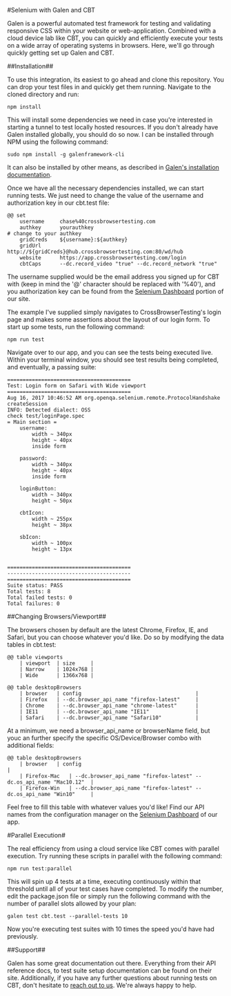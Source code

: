 #Selenium with Galen and CBT

Galen is a powerful automated test framework for testing and validating responsive CSS within your website or web-application. Combined with a cloud device lab like CBT, you can quickly and efficiently execute your tests on a wide array of operating systems in browsers. Here, we'll go through quickly getting set up Galen and CBT.

##Installation##

To use this integration, its easiest to go ahead and clone this repository. You can drop your test files in and quickly get them running. Navigate to the cloned directory and run:

```
npm install
```

This will install some dependencies we need in case you're interested in starting a tunnel to test locally hosted resources. If you don't already have Galen installed globally, you should do so now. I can be installed through NPM using the following command:

```
sudo npm install -g galenframework-cli
```

It can also be installed by other means, as described in [Galen's installation documentation](http://galenframework.com/docs/getting-started-install-galen/).

Once we have all the necessary dependencies installed, we can start running tests. We just need to change the value of the username and authorization key in our cbt.test file:

```
@@ set
    username     chase%40crossbrowsertesting.com
    authkey      yourauthkey												# change to your authkey
    gridCreds    ${username}:${authkey}
    gridUrl      http://${gridCreds}@hub.crossbrowsertesting.com:80/wd/hub
    website      https://app.crossbrowsertesting.com/login
    cbtCaps      --dc.record_video "true" --dc.record_network "true"

```

The username supplied would be the email address you signed up for CBT with (keep in mind the '@' character should be replaced with '%40'), and you authorization key can be found from the [Selenium Dashboard](https://app.crossbrowsertesting.com/selenium/run) portion of our site. 

The example I've supplied simply navigates to CrossBrowserTesting's login page and makes some assertions about the layout of our login form. To start up some tests, run the following command:

```
npm run test
```

Navigate over to our app, and you can see the tests being executed live. Within your terminal window, you should see test results being completed, and eventually, a passing suite:

```
========================================
Test: Login form on Safari with Wide viewport
========================================
Aug 16, 2017 10:46:52 AM org.openqa.selenium.remote.ProtocolHandshake createSession
INFO: Detected dialect: OSS
check test/loginPage.spec
= Main section =
    username:
        width ~ 340px
        height ~ 40px
        inside form

    password:
        width ~ 340px
        height ~ 40px
        inside form

    loginButton:
        width ~ 340px
        height ~ 50px

    cbtIcon:
        width ~ 255px
        height ~ 38px

    sbIcon:
        width ~	100px
        height ~ 13px


========================================
----------------------------------------
========================================
Suite status: PASS
Total tests: 8
Total failed tests: 0
Total failures: 0
```

##Changing Browsers/Viewport##

The browsers chosen by default are the latest Chrome, Firefox, IE, and Safari, but you can choose whatever you'd like. Do so by modifying the data tables in cbt.test:

```
@@ table viewports
    | viewport  | size     |
    | Narrow    | 1024x768 |
    | Wide      | 1366x768 |

@@ table desktopBrowsers
    | browser   | config             					     |
    | Firefox   | --dc.browser_api_name "firefox-latest" 	 |
    | Chrome    | --dc.browser_api_name "chrome-latest"      |
    | IE11      | --dc.browser_api_name "IE11"               |
    | Safari    | --dc.browser_api_name "Safari10"           |
```

At a minimum, we need a browser_api_name or browserName field, but youc an further specify the specific OS/Device/Browser combo with additional fields:

```
@@ table desktopBrowsers
    | browser   | config             					 								  |
    | Firefox-Mac   | --dc.browser_api_name "firefox-latest" --dc.os_api_name "Mac10.12"  |
    | Firefox-Win   | --dc.browser_api_name "firefox-latest" --dc.os_api_name "Win10"     |
```

Feel free to fill this table with whatever values you'd like! Find our API names from the configuration manager on the [Selenium Dashboard](https://app.crossbrowsertesting.com/selenium/run) of our app. 

#Parallel Execution#

The real efficiency from using a cloud service like CBT comes with parallel execution. Try running these scripts in parallel with the following command:

```
npm run test:parallel
```

This will spin up 4 tests at a time, executing continuously within that threshold until all of your test cases have completed. To modify the number, edit the package.json file or simply run the following command with the number of parallel slots allowed by your plan:

```
galen test cbt.test --parallel-tests 10
```

Now you're executing test suites with 10 times the speed you'd have had previously. 

##Support##

Galen has some great documentation out there. Everything from their API reference docs, to test suite setup documentation can be found on their site. Additionally, if you have any further questions about running tests on CBT, don't hesitate to [reach out to us](mailto:support@crossbrowsertesting.com). We're always happy to help.
